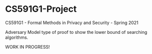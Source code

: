 # CS591G1-Project
CS591G1 - Formal Methods in Privacy and Security - Spring 2021

Adversary Model type of proof to show the lower bound of searching algorithms.

WORK IN PROGRESS!
